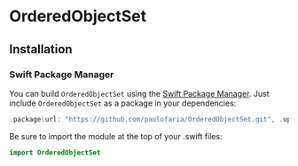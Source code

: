 # OrderedObjectSet

## Installation

### Swift Package Manager
You can build `OrderedObjectSet` using the [Swift Package Manager](https://github.com/apple/swift-package-manager). Just include `OrderedObjectSet` as a package in your dependencies:

```swift
.package(url: "https://github.com/paulofaria/OrderedObjectSet.git", .upToNextMajor(from: "6.0.0")),
```

Be sure to import the module at the top of your .swift files:
```swift
import OrderedObjectSet
```
